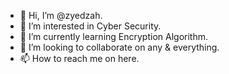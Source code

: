 - 👋 Hi, I’m @zyedzah.
- 👀 I’m interested in Cyber Security.
- 🌱 I’m currently learning Encryption Algorithm.
- 💞️ I’m looking to collaborate on any & everything.
- 📫 How to reach me on here.

<!---
zyedzah/zyedzah is a ✨ special ✨ repository because its `README.md` (this file) appears on your GitHub profile.
You can click the Preview link to take a look at your changes.
--->
